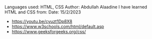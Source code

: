 Languages used: HTML, CSS
Author: Abdullah Alaadine
I have learned HTML and CSS from:
Date: 15/2/2023
- https://youtu.be/cyuzt1Dp8X8
- https://www.w3schools.com/html/default.asp
- https://www.geeksforgeeks.org/css/